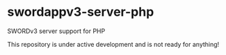 # swordappv3-server-php

SWORDv3 server support for PHP

This repository is under active development and is not ready for anything!
